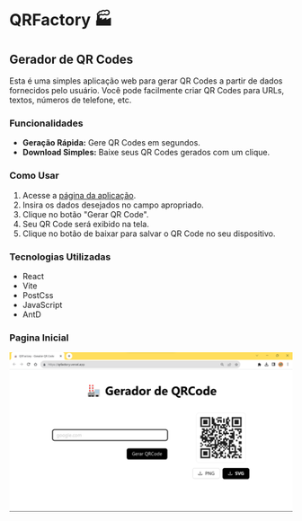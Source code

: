 # QRFactory 🏭

## Gerador de QR Codes

Esta é uma simples aplicação web para gerar QR Codes a partir de dados fornecidos pelo usuário. Você pode facilmente criar QR Codes para URLs, textos, números de telefone, etc.

### Funcionalidades

- **Geração Rápida:** Gere QR Codes em segundos.
- **Download Simples:** Baixe seus QR Codes gerados com um clique.

### Como Usar

1. Acesse a [página da aplicação](https://qrfactory.vercel.app/).
2. Insira os dados desejados no campo apropriado.
3. Clique no botão "Gerar QR Code".
5. Seu QR Code será exibido na tela.
6. Clique no botão de baixar para salvar o QR Code no seu dispositivo.

### Tecnologias Utilizadas

- React
- Vite
- PostCss
- JavaScript
- AntD

### Pagina Inicial

![Pagina inicial](src/assets/print.png)